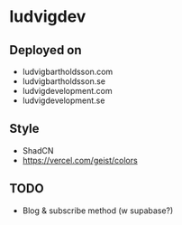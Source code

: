 # ludvigdev

## Deployed on

- ludvigbartholdsson.com
- ludvigbartholdsson.se
- ludvigdevelopment.com
- ludvigdevelopment.se

## Style

- ShadCN
- https://vercel.com/geist/colors

## TODO

- Blog & subscribe method (w supabase?)
